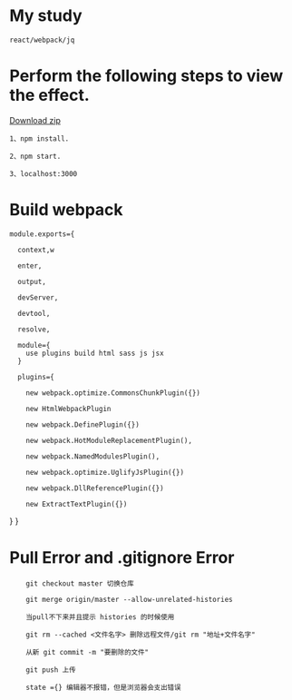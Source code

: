 # My study
    react/webpack/jq


# Perform the following steps to view the effect.
[ Download zip ](https://github.com/ziyu-93/react-webpack-jq/archive/master.zip "悬停显示")

    1、npm install.

    2、npm start.

    3、localhost:3000

# Build webpack
    module.exports={

      context,w

      enter,

      output,

      devServer,

      devtool,

      resolve,

      module={
        use plugins build html sass js jsx
      }

      plugins={

        new webpack.optimize.CommonsChunkPlugin({})

        new HtmlWebpackPlugin

        new webpack.DefinePlugin({})

        new webpack.HotModuleReplacementPlugin(),

        new webpack.NamedModulesPlugin(),

        new webpack.optimize.UglifyJsPlugin({})

        new webpack.DllReferencePlugin({})

        new ExtractTextPlugin({})

  }
}

# Pull Error and .gitignore Error
```
    git checkout master 切换仓库

    git merge origin/master --allow-unrelated-histories

    当pull不下来并且提示 histories 的时候使用

    git rm --cached <文件名字> 删除远程文件/git rm "地址+文件名字"

    从新 git commit -m "要删除的文件"

    git push 上传

    state ={} 编辑器不报错，但是浏览器会支出错误
